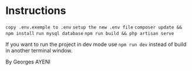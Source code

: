 # Instructions 

`copy .env.exemple to .env`
`setup the new .env file`
`composer update && npm install`
`run mysql database`
`npm run build && php artisan serve`


If you want to run the project in dev mode use `npm run dev` instead of build in another terminal window. 

By Georges AYENI